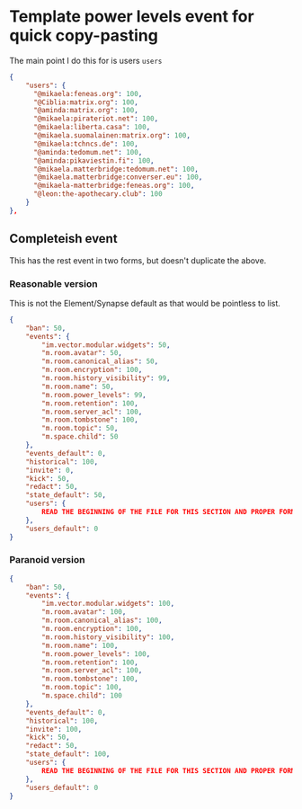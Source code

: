 # Template power levels event for quick copy-pasting

The main point I do this for is users `users`

```json
{
    "users": {
      "@mikaela:feneas.org": 100,
      "@Ciblia:matrix.org": 100,
      "@aminda:matrix.org": 100,
      "@mikaela:pirateriot.net": 100,
      "@mikaela:liberta.casa": 100,
      "@mikaela.suomalainen:matrix.org": 100,
      "@mikaela:tchncs.de": 100,
      "@aminda:tedomum.net": 100,
      "@aminda:pikaviestin.fi": 100,
      "@mikaela.matterbridge:tedomum.net": 100,
      "@mikaela.matterbridge:converser.eu": 100,
      "@mikaela-matterbridge:feneas.org": 100,
      "@leon:the-apothecary.club": 100
    }
},
```

## Completeish event

This has the rest event in two forms, but doesn't duplicate the above.

### Reasonable version

This is not the Element/Synapse default as that would be pointless to list.

```json
{
	"ban": 50,
	"events": {
		"im.vector.modular.widgets": 50,
		"m.room.avatar": 50,
		"m.room.canonical_alias": 50,
		"m.room.encryption": 100,
		"m.room.history_visibility": 99,
		"m.room.name": 50,
		"m.room.power_levels": 99,
		"m.room.retention": 100,
		"m.room.server_acl": 100,
		"m.room.tombstone": 100,
		"m.room.topic": 50,
		"m.space.child": 50
	},
	"events_default": 0,
	"historical": 100,
	"invite": 0,
	"kick": 50,
	"redact": 50,
	"state_default": 50,
	"users": {
		READ THE BEGINNING OF THE FILE FOR THIS SECTION AND PROPER FORMAT! OR SEE YOUR CURRENT EVENT!
	},
	"users_default": 0
}
```

### Paranoid version

```json
{
	"ban": 50,
	"events": {
		"im.vector.modular.widgets": 100,
		"m.room.avatar": 100,
		"m.room.canonical_alias": 100,
		"m.room.encryption": 100,
		"m.room.history_visibility": 100,
		"m.room.name": 100,
		"m.room.power_levels": 100,
		"m.room.retention": 100,
		"m.room.server_acl": 100,
		"m.room.tombstone": 100,
		"m.room.topic": 100,
		"m.space.child": 100
	},
	"events_default": 0,
	"historical": 100,
	"invite": 100,
	"kick": 50,
	"redact": 50,
	"state_default": 100,
	"users": {
		READ THE BEGINNING OF THE FILE FOR THIS SECTION AND PROPER FORMAT! OR SEE YOUR CURRENT EVENT!
	},
	"users_default": 0
}
```
